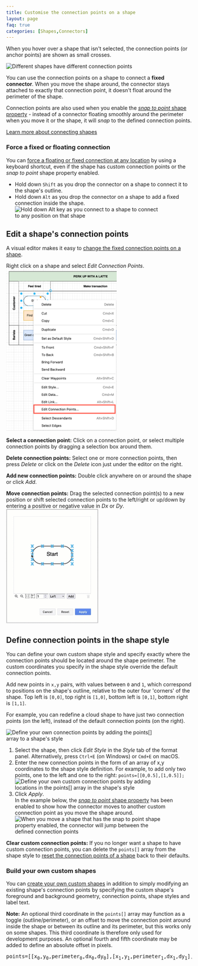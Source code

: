 ```yaml
---
title: Customise the connection points on a shape
layout: page
faq: true
categories: [Shapes,Connectors]
---
```


When you hover over a shape that isn't selected, the connection points (or anchor points) are shown as small crosses.

<img src="/assets/img/blog/connection-points-examples.png" style="max-width:100%;height:auto;" alt="Different shapes have different connection points">

You can use the connection points on a shape to connect a **fixed connector**. When you move the shape around, the connector stays attached to exactly that connection point, it doesn't float around the perimeter of the shape. 

Connection points are also used when you enable the [_snap to point_ shape property](/doc/faq/snap-to-point.html) - instead of a connector floating smoothly around the perimeter when you move it or the shape, it will _snap_ to the defined connection points. 

[Learn more about connecting shapes](/doc/faq/connect-shapes.html)

### Force a fixed or floating connection

You can [force a floating or fixed connection at any location](/doc/faq/connect-to-shapes-anywhere.html) by using a keyboard shortcut, even if the shape has custom connection points or the _snap to point_ shape property enabled.

* Hold down ``Shift`` as you drop the connector on a shape to connect it to the shape's outline.
* Hold down ``Alt`` as you drop the connector on a shape to add a fixed connection inside the shape. 
<br /><img src="/assets/img/blog/connect-to-shapes-anywhere.gif" style="width=100%;max-width:400px;height:auto;" alt="Hold down Alt key as you connect to a shape to connect to any position on that shape">

## Edit a shape's connection points

A visual editor makes it easy to [change the fixed connection points on a shape](/blog/edit-connection-points.html).

Right click on a shape and select _Edit Connection Points_. 
<br /><img src="/assets/img/blog/connection-points-edit-context-menu.png" style="width=100%;max-width:300px;height:auto;" alt="Use the context menu to edit the connection points of a selected shape">

**Select a connection point:** Click on a connection point, or select multiple connection points by dragging a selection box around them.

**Delete connection points:** Select one or more connection points, then press _Delete_ or click on the _Delete_ icon just under the editor on the right.

**Add new connection points:** Double click anywhere on or around the shape or click _Add_.

**Move connection points:** Drag the selected connection point(s) to a new position or shift selected connection points to the left/right or up/down by entering a positive or negative value in _Dx_ or _Dy_.
<br /><img src="/assets/img/blog/connection-points-edit.gif" style="width=100%;max-width:250px;height:auto;" alt="Move, delete and add connection points to a shape visually in diagrams.net">


## Define connection points in the shape style

You can define your own custom shape style and specify exactly where the connection points should be located around the shape perimeter. The custom coordinates you specify in the shape style override the default connection points. 

Add new points in ``x,y`` pairs, with values between ``0`` and ``1``, which correspond to positions on the shape's outline, relative to the outer four 'corners' of the shape. Top left is ``[0,0]``, top right is ``[1,0]``, bottom left is ``[0,1]``, bottom right is ``[1,1]``.

For example, you can redefine a cloud shape to have just two connection points (on the left), instead of the default connection points (on the right).

<img src="/assets/img/blog/override-connection-points.png" style="width=100%;max-width:400px;height:auto;" alt="Define your own connection points by adding the points[] array to a shape's style">

1. Select the shape, then click _Edit Style_ in the _Style_ tab of the format panel. Alternatively, press ``Ctrl+E`` (on Windows) or ``Cmd+E`` on macOS.
2. Enter the new connection points in the form of an array of x,y coordinates to the shape style definition. For example, to add only two points, one to the left and one to the right: ``points=[[0,0.5],[1,0.5]];``
<br /><img src="/assets/img/blog/edit-style-override-connection-points.png" style="width=100%;max-width:400px;height:auto;" alt="Define your own custom connection points by adding locations in the points[] array in the shape's style">
3. Click _Apply_. 
<br />In the example below, the [_snap to point_ shape property](/doc/faq/snap-to-point.html) has been enabled to show how the connector moves to another custom connection point as you move the shape around.
<br /><img src="/assets/img/blog/connection-points-custom-fixed.gif" style="width=100%;max-width:400px;height:auto;" alt="When you move a shape that has the snap to point shape property enabled, the connector will jump between the defined connection points">

**Clear custom connection points:** If you no longer want a shape to have custom connection points, you can delete the ``points[]`` array from the shape style to [reset the connection points of a shape](/doc/faq/reset-connection-points.html) back to their defaults.

### Build your own custom shapes

You can [create your own custom shapes](/doc/faq/custom-shapes.html) in addition to simply modifying an existing shape's connection points by specifying the custom shape's foreground and background geometry, connection points, shape styles and label text.

**Note:** An optional third coordinate in the ``points[]`` array may function as a toggle (outline/perimeter), or an offset to move the connection point around inside the shape or between its outline and its perimeter, but this works only on some shapes. This third coordinate is therefore only used for development purposes. An optional fourth and fifth coordinate may be added to define an absolute offset in pixels.

<pre align="center">
points=[[x<sub>0</sub>,y<sub>0</sub>,perimeter<sub>0</sub>,dx<sub>0</sub>,dy<sub>0</sub>],[x<sub>1</sub>,y<sub>1</sub>,perimeter<sub>1</sub>,dx<sub>1</sub>,dy<sub>1</sub>],...,[x<sub>n</sub>,y<sub>n</sub>,perimeter<sub>n</sub>,dx<sub>n</sub>,dy<sub>n</sub>]]
</pre>
